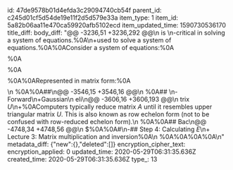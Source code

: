 id: 47de9578b01d4efda3c29094740cb54f
parent_id: c245d01cf5d54de19e11f2d5d579e33a
item_type: 1
item_id: 5a82b06aa11e470ca59920afb5102ecd
item_updated_time: 1590730536170
title_diff: 
body_diff: "@@ -3236,51 +3236,292 @@\n  is \n-critical in solving a system of equations.%0A\n+used to solve a system of equations.%0A%0AConsider a system of equations:%0A$$%0Ax+2y+z=2%0A$$%0A$$%0A3x+8y+z=12%0A$$%0A$$%0A4y+z=2%0A$$%0A%0ARepresented in matrix form:%0A$$%0A%5Cbegin%7Bbmatrix%7D%0A1&2&1%5C%5C%0A3&8&1%5C%5C%0A0&4&1%0A%5Cend%7Bbmatrix%7D%0A%5Cbegin%7Bbmatrix%7D%0Ax%5C%5C%0Ay%5C%5C%0Az%0A%5Cend%7Bbmatrix%7D%0A=%0A%5Cbegin%7Bbmatrix%7D%0A2%5C%5C%0A12%5C%5C%0A2%0A%5Cend%7Bbmatrix%7D%0A$$\n %0A%0A##\n@@ -3546,15 +3546,16 @@\n %0A## \n-Forward\n+Gaussian\n  eli\n@@ -3606,16 +3606,193 @@\n trix $U$\n+%0AComputers typically reduce matrix $A$ until it resembles upper triangular matrix $U$. This is also known as row echelon form (not to be confused with row-reduced echelon form).\n %0A%0A## Bac\n@@ -4748,34 +4748,56 @@\n $%0A%0A#\n-## Step 4: Calculating $E$\n+ Lecture 3: Matrix multiplication and inversion%0A\n %0A%0A%0A%0A\n"
metadata_diff: {"new":{},"deleted":[]}
encryption_cipher_text: 
encryption_applied: 0
updated_time: 2020-05-29T06:31:35.636Z
created_time: 2020-05-29T06:31:35.636Z
type_: 13